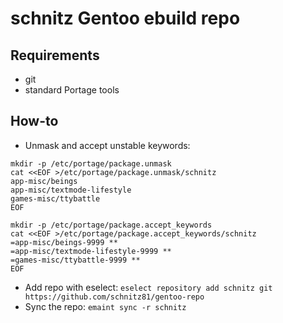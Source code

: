 # schnitz Gentoo ebuild repo

## Requirements
- git
- standard Portage tools

## How-to
- Unmask and accept unstable keywords:
```
mkdir -p /etc/portage/package.unmask
cat <<EOF >/etc/portage/package.unmask/schnitz 
app-misc/beings
app-misc/textmode-lifestyle
games-misc/ttybattle
EOF

mkdir -p /etc/portage/package.accept_keywords
cat <<EOF >/etc/portage/package.accept_keywords/schnitz
=app-misc/beings-9999 **
=app-misc/textmode-lifestyle-9999 **
=games-misc/ttybattle-9999 **
EOF
```
- Add repo with eselect: ```eselect repository add schnitz git https://github.com/schnitz81/gentoo-repo```
- Sync the repo: ```emaint sync -r schnitz```
